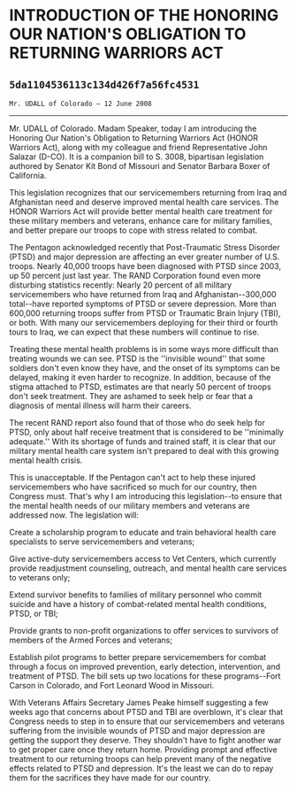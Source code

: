 # INTRODUCTION OF THE HONORING OUR NATION'S OBLIGATION TO RETURNING  WARRIORS ACT
## `5da1104536113c134d426f7a56fc4531`
`Mr. UDALL of Colorado — 12 June 2008`

---


Mr. UDALL of Colorado. Madam Speaker, today I am introducing the 
Honoring Our Nation's Obligation to Returning Warriors Act (HONOR 
Warriors Act), along with my colleague and friend Representative John 
Salazar (D-CO). It is a companion bill to S. 3008, bipartisan 
legislation authored by Senator Kit Bond of Missouri and Senator 
Barbara Boxer of California.

This legislation recognizes that our servicemembers returning from 
Iraq and Afghanistan need and deserve improved mental health care 
services. The HONOR Warriors Act will provide better mental health care 
treatment for these military members and veterans, enhance care for 
military families, and better prepare our troops to cope with stress 
related to combat.

The Pentagon acknowledged recently that Post-Traumatic Stress 
Disorder (PTSD) and major depression are affecting an ever greater 
number of U.S. troops. Nearly 40,000 troops have been diagnosed with 
PTSD since 2003, up 50 percent just last year. The RAND Corporation 
found even more disturbing statistics recently: Nearly 20 percent of 
all military servicemembers who have returned from Iraq and 
Afghanistan--300,000 total--have reported symptoms of PTSD or severe 
depression. More than 600,000 returning troops suffer from PTSD or 
Traumatic Brain Injury (TBI), or both. With many our servicemembers 
deploying for their third or fourth tours to Iraq, we can expect that 
these numbers will continue to rise.

Treating these mental health problems is in some ways more difficult 
than treating wounds we can see. PTSD is the ''invisible wound'' that 
some soldiers don't even know they have, and the onset of its symptoms 
can be delayed, making it even harder to recognize. In addition, 
because of the stigma attached to PTSD, estimates are that nearly 50 
percent of troops don't seek treatment. They are ashamed to seek help 
or fear that a diagnosis of mental illness will harm their careers.

The recent RAND report also found that of those who do seek help for 
PTSD, only about half receive treatment that is considered to be 
''minimally adequate.'' With its shortage of funds and trained staff, 
it is clear that our military mental health care system isn't prepared 
to deal with this growing mental health crisis.

This is unacceptable. If the Pentagon can't act to help these injured 
servicemembers who have sacrificed so much for our country, then 
Congress must. That's why I am introducing this legislation--to ensure 
that the mental health needs of our military members and veterans are 
addressed now. The legislation will:

Create a scholarship program to educate and train behavioral health 
care specialists to serve servicemembers and veterans;

Give active-duty servicemembers access to Vet Centers, which 
currently provide readjustment counseling, outreach, and mental health 
care services to veterans only;

Extend survivor benefits to families of military personnel who commit 
suicide and have a history of combat-related mental health conditions, 
PTSD, or TBI;

Provide grants to non-profit organizations to offer services to 
survivors of members of the Armed Forces and veterans;

Establish pilot programs to better prepare servicemembers for combat 
through a focus on improved prevention, early detection, intervention, 
and treatment of PTSD. The bill sets up two locations for these 
programs--Fort Carson in Colorado, and Fort Leonard Wood in Missouri.

With Veterans Affairs Secretary James Peake himself suggesting a few 
weeks ago that concerns about PTSD and TBI are overblown, it's clear 
that Congress needs to step in to ensure that our servicemembers and 
veterans suffering from the invisible wounds of PTSD and major 
depression are getting the support they deserve. They shouldn't have to 
fight another war to get proper care once they return home. Providing 
prompt and effective treatment to our returning troops can help prevent 
many of the negative effects related to PTSD and depression. It's the 
least we can do to repay them for the sacrifices they have made for our 
country.
